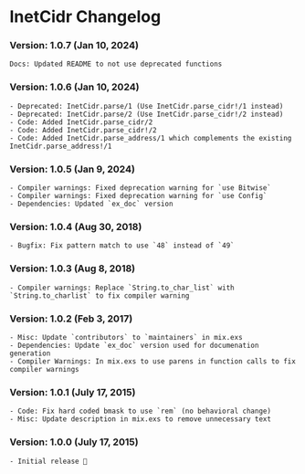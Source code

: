 # InetCidr Changelog

### Version: 1.0.7 (Jan 10, 2024)

```
Docs: Updated README to not use deprecated functions
```

### Version: 1.0.6 (Jan 10, 2024)

```
- Deprecated: InetCidr.parse/1 (Use InetCidr.parse_cidr!/1 instead)
- Deprecated: InetCidr.parse/2 (Use InetCidr.parse_cidr!/2 instead)
- Code: Added InetCidr.parse_cidr/2
- Code: Added InetCidr.parse_cidr!/2
- Code: Added InetCidr.parse_address/1 which complements the existing InetCidr.parse_address!/1
```

### Version: 1.0.5 (Jan 9, 2024)

```
- Compiler warnings: Fixed deprecation warning for `use Bitwise`
- Compiler warnings: Fixed deprecation warning for `use Config`
- Dependencies: Updated `ex_doc` version
```

### Version: 1.0.4 (Aug 30, 2018)

```
- Bugfix: Fix pattern match to use `48` instead of `49`
```

### Version: 1.0.3 (Aug 8, 2018)

```
- Compiler warnings: Replace `String.to_char_list` with `String.to_charlist` to fix compiler warning
```

### Version: 1.0.2 (Feb 3, 2017)

```
- Misc: Update `contributors` to `maintainers` in mix.exs
- Dependencies: Update `ex_doc` version used for documenation generation
- Compiler Warnings: In mix.exs to use parens in function calls to fix compiler warnings
```

### Version: 1.0.1 (July 17, 2015)

```
- Code: Fix hard coded bmask to use `rem` (no behavioral change)
- Misc: Update description in mix.exs to remove unnecessary text
```

### Version: 1.0.0 (July 17, 2015)

```
- Initial release 🎉
```